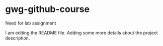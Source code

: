 # gwg-github-course
Need for lab assignment

I am editing the README file. Adding some more details about the project description.
